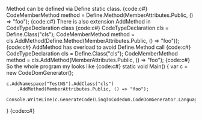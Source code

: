 Method can be defined via Define static class.
{code:c#}
CodeMemberMethod method = Define.Method(MemberAttributes.Public, () => "foo");
{code:c#}
There is also extension AddMethod in CodeTypeDeclaration class
{code:c#}
CodeTypeDeclaration cls = Define.Class("cls");
CodeMemberMethod method = cls.AddMethod(Define.Method(MemberAttributes.Public, () => "foo"));
{code:c#}
AddMethod has overload to avoid Define.Method call
{code:c#}
CodeTypeDeclaration cls = Define.Class("cls");
CodeMemberMethod method = cls.AddMethod(MemberAttributes.Public, () => "foo");
{code:c#}
So the whole program my looks like
{code:c#}
static void Main()
{
    var c = new CodeDomGenerator();

    c.AddNamespace("TestNS").AddClass("cls")
        .AddMethod(MemberAttributes.Public, () => "foo");

    Console.WriteLine(c.GenerateCode(LinqToCodedom.CodeDomGenerator.Language.CSharp));
}
{code:c#}